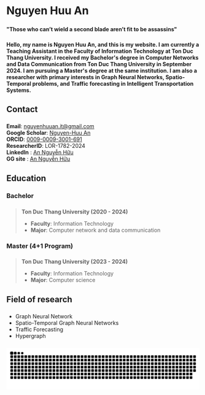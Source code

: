 ###

<h1 align="left">Nguyen Huu An</h1>

###

<h4 align="left">"Those who can’t wield a second blade aren’t fit to be assassins"</h4>

###

<p align="left">
    <b> Hello, my name is Nguyen Huu An, and this is my website. I am currently a Teaching Assistant in the Faculty of Information Technology at Ton Duc Thang University. I received my Bachelor's degree in Computer Networks and Data Communication from Ton Duc Thang University in September 2024. I am pursuing a Master's degree at the same institution. I am also a researcher with primary interests in Graph Neural Networks, Spatio-Temporal problems, and Traffic forecasting in Intelligent Transportation Systems.</b>
</p>

###

<h2 align="left">Contact</h2>

###

**Email**: [nguyenhuuan.it@gmail.com](nguyenhuuan.it@gmail.com) <br>
**Google Scholar**: [Nguyen-Huu An](https://scholar.google.com/citations?user=36V1BG4AAAAJ) <br>
**ORCID**: [0009-0009-3001-691](https://orcid.org/0009-0009-3001-6912) <br>
**ResearcherID**: LOR-1782-2024 <br>
**LinkedIn** : [An Nguyễn Hữu](https://www.linkedin.com/in/nguyenhuuan-it/)<br>
**GG site** : [An Nguyễn Hữu](https://sites.google.com/view/nguyen-huu-an/homepage) <br>
###

<h2 align="left">Education</h2>

###

<h3 align="left">Bachelor</h3>

###

>**Ton Duc Thang University (2020 - 2024)**
>+ **Faculty**: Information Technology<br>
>+ **Major**: Computer network and data communication</p>
>

###

<h3 align="left">Master (4+1 Program)</h3>

###

>**Ton Duc Thang University (2023 - 2024)**
>+ **Faculty**: Information Technology<br>
>+ **Major**: Computer science</p>

###

<h2 align="left">Field of research</h2>

###

+ Graph Neural Network<br>
+ Spatio-Temporal Graph Neural Networks<br>
+ Traffic Forecasting<br>
+ Hypergraph</p>

###

<picture>
  <source media="(prefers-color-scheme: dark)" srcset="https://raw.githubusercontent.com/HuuAnnnn/HuuAnnnn/output/github-contribution-grid-snake-dark.svg" />
  <source media="(prefers-color-scheme: light)" srcset="https://raw.githubusercontent.com/HuuAnnnn/HuuAnnnn/output/github-contribution-grid-snake.svg" />
  <img alt="github-snake" src="https://raw.githubusercontent.com/HuuAnnnn/HuuAnnnn/output/github-contribution-grid-snake-dark.svg" />
</picture>

###
